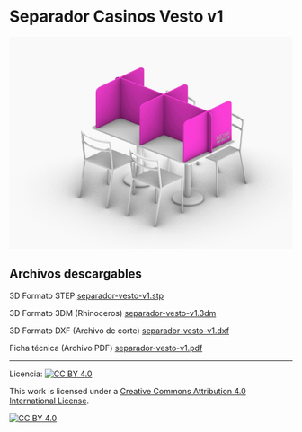 # Separador Casinos Vesto v1

![Separador Casinos Vesto v1](/separador-vesto-v1/images/separador-vesto-v1-1.jpg)

<!-- ## Descripción
 -->


## Archivos descargables

3D Formato STEP 
[separador-vesto-v1.stp](https://github.com/josemagr95/covid-innovarauco/raw/master/separador-vesto-v1/cad/step/separador-vesto-v1.stp)

3D Formato 3DM (Rhinoceros) 
[separador-vesto-v1.3dm](https://github.com/josemagr95/covid-innovarauco/raw/master/separador-vesto-v1/cad/3dm/separador-vesto-v1.3dm)

3D Formato DXF (Archivo de corte) 
[separador-vesto-v1.dxf](https://github.com/josemagr95/covid-innovarauco/raw/master/separador-vesto-v1/cad/dxf/separador-vesto-v1.dxf)

Ficha técnica (Archivo PDF) 
[separador-vesto-v1.pdf](https://github.com/josemagr95/covid-innovarauco/raw/master/separador-vesto-v1/docs/separador-vesto-v1.pdf)  

***

Licencia: [![CC BY 4.0][cc-by-shield]][cc-by]

This work is licensed under a [Creative Commons Attribution 4.0 International
License][cc-by].

[![CC BY 4.0][cc-by-image]][cc-by]

[cc-by]: http://creativecommons.org/licenses/by/4.0/
[cc-by-image]: https://i.creativecommons.org/l/by/4.0/88x31.png
[cc-by-shield]: https://img.shields.io/badge/License-CC%20BY%204.0-lightgrey.svg